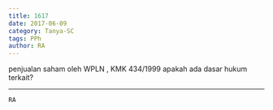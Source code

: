 ```yaml
---
title: 1617
date: 2017-06-09
category: Tanya-SC
tags: PPh
author: RA
---
```


penjualan saham oleh WPLN , KMK 434/1999 apakah ada dasar hukum terkait?

---



`RA`
